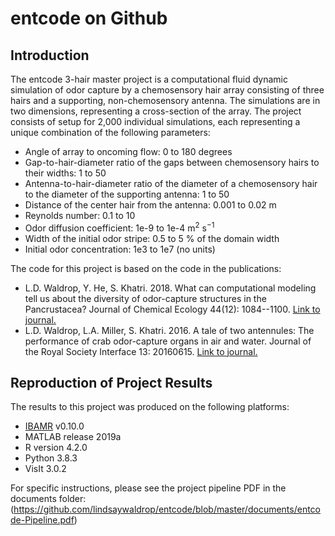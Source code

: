 # entcode on Github

## Introduction

The entcode 3-hair master project is a computational fluid dynamic simulation of odor capture by a chemosensory hair array consisting of three hairs and a supporting, non-chemosensory antenna. The simulations are in two dimensions, representing a cross-section of the array. The project consists of setup for 2,000 individual simulations, each representing a unique combination of the following parameters: 

 * Angle of array to oncoming flow: 0 to 180 degrees
 * Gap-to-hair-diameter ratio of the gaps between chemosensory hairs to their widths: 1 to 50
 * Antenna-to-hair-diameter ratio of the diameter of a chemosensory hair to the diameter of the supporting antenna: 1 to 50
 * Distance of the center hair from the antenna: 0.001 to 0.02 m
 * Reynolds number: 0.1 to 10
 * Odor diffusion coefficient: 1e-9 to 1e-4 m$^2$ s$^{-1}$
 * Width of the initial odor stripe: 0.5 to 5 % of the domain width
 * Initial odor concentration: 1e3 to 1e7 (no units)
 
The code for this project is based on the code in the publications:

 * L.D. Waldrop, Y. He, S. Khatri. 2018. What can computational modeling tell us about the diversity of odor-capture structures in the Pancrustacea? Journal of Chemical Ecology 44(12): 1084--1100. [Link to journal.](http://em.rdcu.be/wf/click?upn=lMZy1lernSJ7apc5DgYM8Xf93HvoDx-2FwL3RqEtNQvtk-3D_fkB7KMdsFbmRGDUb-2F2KR4sycbwjqUq5ckx7cVvDB-2FT7fLhV2fahT6vPLVjNQAOz2qNtq0mWTUkveTbiL169PUR9BCSzTUd9xLYpR8ot2Stgbk-2F7AgyRdV0OC3JqNZxtjMgPqZR8CtEfIR835i9RgBmTWZZ7OXne4oMsoiKQDo05lf2nRe7DRFKglDDhwrv7ZIrjJcr2opapiPlVCkLIQ1skNDLFmdxg-2FJVTXbMumA9j9-2BO-2FtvJCxPAemaZ9leJstLmImTv8qb9WRutoU8gh6Hw-3D-3D)
 * L.D. Waldrop, L.A. Miller, S. Khatri. 2016. A tale of two antennules: The performance of crab odor-capture organs in air and water. Journal of the Royal Society Interface 13: 20160615. [Link to journal.](http://dx.doi.org/10.1098/rsif.2016.0615)
 
## Reproduction of Project Results

The results to this project was produced on the following platforms: 

 * [IBAMR](https://ibamr.github.io/) v0.10.0 
 * MATLAB release 2019a 
 * R version 4.2.0 
 * Python 3.8.3 
 * VisIt 3.0.2

For specific instructions, please see the project pipeline PDF in the documents folder: (https://github.com/lindsaywaldrop/entcode/blob/master/documents/entcode-Pipeline.pdf)
 
 
